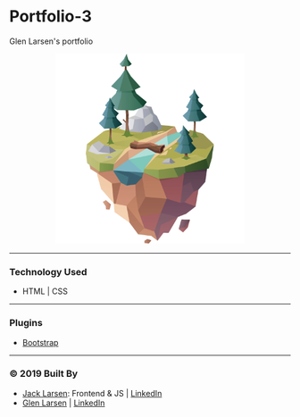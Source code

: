 # Portfolio-3

Glen Larsen's portfolio

<p align="center">
<img width="340" height="340" src="assets/images/island.png" width="100%"/>
</p>

---

### Technology Used

- HTML | CSS

---

### Plugins

- [Bootstrap](https://getbootstrap.com/)

---

### © 2019 Built By

- [Jack Larsen](https://github.com/mememoomoo): Frontend & JS | [LinkedIn](https://www.linkedin.com/in/jack-larsen-760302138/)
- [Glen Larsen](https://github.com/ultrapancake) | [LinkedIn](https://www.linkedin.com/in/glen-larsen-40456a28/)
